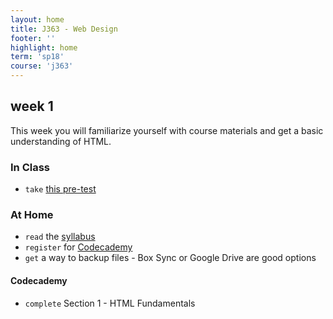 ```yaml
---
layout: home
title: J363 - Web Design
footer: ''
highlight: home
term: 'sp18'
course: 'j363'
---
```

## week 1
This week you will familiarize yourself with course materials and get a basic understanding of HTML.

### In Class
 * `take` [this pre-test](https://goo.gl/forms/ABunTarolAlUHWPn1)
 <!-- * `download` [inspect.zip](mats/wk1/inspect.zip) for today's activity -->

### At Home
 * `read` the [syllabus](j363-syllabus.pdf)
 * `register` for [Codecademy](https://www.codecademy.com/courses/learn-html-css/)
 * `get` a way to backup files - Box Sync or Google Drive are good options

#### Codecademy
 * `complete` Section 1 - HTML Fundamentals